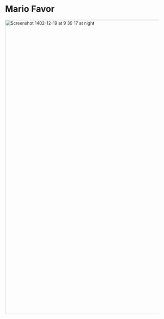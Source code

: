 <h1>Mario Favor</h1>
<img width="965" alt="Screenshot 1402-12-19 at 9 39 17 at night" src="https://github.com/MahshadOliaie/Mario-Favor/assets/99864927/6e436a2c-bf5a-4e03-ae02-1dd8effd047e">
